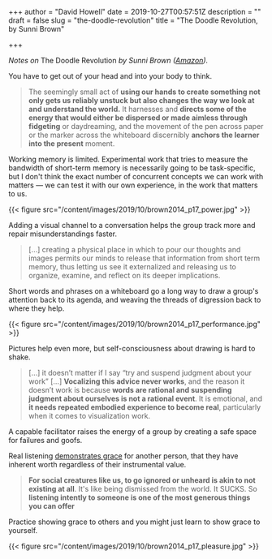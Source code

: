 +++
author = "David Howell"
date = 2019-10-27T00:57:51Z
description = ""
draft = false
slug = "the-doodle-revolution"
title = "The Doodle Revolution, by Sunni Brown"

+++


_Notes on_ The Doodle Revolution _by Sunni Brown (_[_Amazon_](https://www.amazon.com/dp/1591847036/)_)._

You have to get out of your head and into your body to think.

> The seemingly small act of **using our hands to create something not only gets us reliably unstuck but also changes the way we look at and understand the world.** It harnesses and **directs some of the energy that would either be dispersed or made aimless through fidgeting** or daydreaming, and the movement of the pen across paper or the marker across the whiteboard discernibly **anchors the learner into the present** moment.

Working memory is limited. Experimental work that tries to measure the bandwidth of short-term memory is necessarily going to be task-specific, but I don't think the exact number of concurrent concepts we can work with matters — we can test it with our own experience, in the work that matters to us.

{{< figure src="/content/images/2019/10/brown2014_p17_power.jpg" >}}

Adding a visual channel to a conversation helps the group track more and repair misunderstandings faster.

> […] creating a physical place in which to pour our thoughts and images permits our minds to release that information from short term memory, thus letting us see it externalized and releasing us to organize, examine, and reflect on its deeper implications.

Short words and phrases on a whiteboard go a long way to draw a group's attention back to its agenda, and weaving the threads of digression back to where they help.

{{< figure src="/content/images/2019/10/brown2014_p17_performance.jpg" >}}

Pictures help even more, but self-consciousness about drawing is hard to shake.

> […] it doesn’t matter if I say “try and suspend judgment about your work” […] **Vocalizing this advice never works**, and the reason it doesn’t work is because **words are rational and suspending judgment about ourselves is not a rational event**. It is emotional, and **it needs repeated embodied experience to become real**, particularly when it comes to visualization work.

A capable facilitator raises the energy of a group by creating a safe space for failures and goofs.

Real listening [demonstrates grace][grace] for another person, that they have inherent worth regardless of their instrumental value.

> **For social creatures like us, to go ignored or unheard is akin to not existing at all**. It's like being dismissed from the world. It SUCKS. So **listening intently to someone is one of the most generous things you can offer**

Practice showing grace to others and you might just learn to show grace to yourself.

[grace]: https://mathyawp.blogspot.com/2013/01/the-lesson-of-grace-in-teaching.html

{{< figure src="/content/images/2019/10/brown2014_p17_pleasure.jpg" >}}

